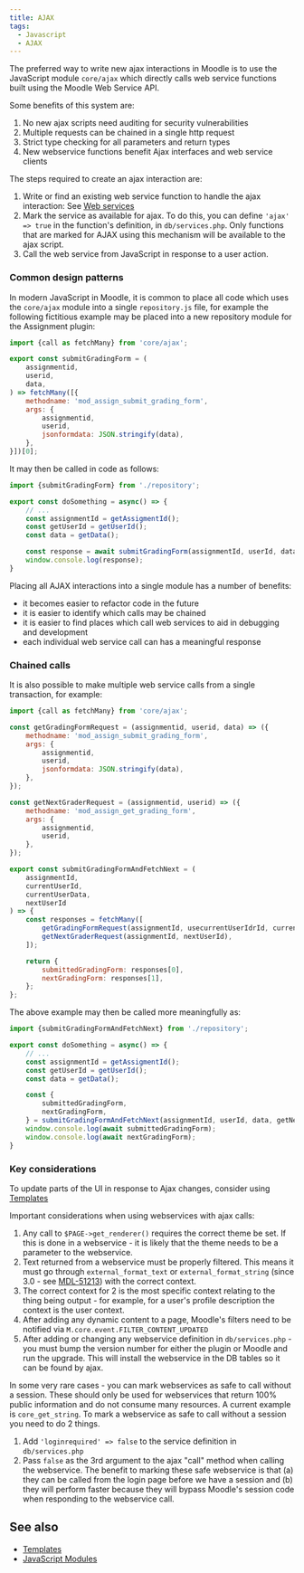 ```yaml
---
title: AJAX
tags:
  - Javascript
  - AJAX
---
```


The preferred way to write new ajax interactions in Moodle is to use the JavaScript module `core/ajax` which directly calls web service functions built using the Moodle Web Service API.

Some benefits of this system are:

1. No new ajax scripts need auditing for security vulnerabilities
1. Multiple requests can be chained in a single http request
1. Strict type checking for all parameters and return types
1. New webservice functions benefit Ajax interfaces and web service clients

The steps required to create an ajax interaction are:

1. Write or find an existing web service function to handle the ajax interaction: See [Web services](https://docs.moodle.org/dev/_Web_services_)
1. Mark the service as available for ajax. To do this, you can define `'ajax' => true` in the function's definition, in `db/services.php`. Only functions that are marked for AJAX using this mechanism will be available to the ajax script.
1. Call the web service from JavaScript in response to a user action.

### Common design patterns

In modern JavaScript in Moodle, it is common to place all code which uses the `core/ajax` module into a single `repository.js` file, for example the following fictitious example may be placed into a new repository module for the Assignment plugin:

```js title="mod/assign/amd/src/repository.js"
import {call as fetchMany} from 'core/ajax';

export const submitGradingForm = (
    assignmentid,
    userid,
    data,
) => fetchMany([{
    methodname: 'mod_assign_submit_grading_form',
    args: {
        assignmentid,
        userid,
        jsonformdata: JSON.stringify(data),
    },
}])[0];
```

It may then be called in code as follows:

```js title="mod/assign/amd/src/example.js"
import {submitGradingForm} from './repository';

export const doSomething = async() => {
    // ...
    const assignmentId = getAssigmentId();
    const getUserId = getUserId();
    const data = getData();

    const response = await submitGradingForm(assignmentId, userId, data);
    window.console.log(response);
}
```

Placing all AJAX interactions into a single module has a number of benefits:

- it becomes easier to refactor code in the future
- it is easier to identify which calls may be chained
- it is easier to find places which call web services to aid in debugging and development
- each individual web service call can has a meaningful response

### Chained calls

It is also possible to make multiple web service calls from a single transaction, for example:

```js title="mod/assign/amd/src/example.js"
import {call as fetchMany} from 'core/ajax';

const getGradingFormRequest = (assignmentid, userid, data) => ({
    methodname: 'mod_assign_submit_grading_form',
    args: {
        assignmentid,
        userid,
        jsonformdata: JSON.stringify(data),
    },
});

const getNextGraderRequest = (assignmentid, userid) => ({
    methodname: 'mod_assign_get_grading_form',
    args: {
        assignmentid,
        userid,
    },
});

export const submitGradingFormAndFetchNext = (
    assignmentId,
    currentUserId,
    currentUserData,
    nextUserId
) => {
    const responses = fetchMany([
        getGradingFormRequest(assignmentId, usecurrentUserIdrId, currentUserData),
        getNextGraderRequest(assignmentId, nextUserId),
    ]);

    return {
        submittedGradingForm: responses[0],
        nextGradingForm: responses[1],
    };
};
```

The above example may then be called more meaningfully as:

```js title="mod/assign/example.js"
import {submitGradingFormAndFetchNext} from './repository';

export const doSomething = async() => {
    // ...
    const assignmentId = getAssigmentId();
    const getUserId = getUserId();
    const data = getData();

    const {
        submittedGradingForm,
        nextGradingForm,
    } = submitGradingFormAndFetchNext(assignmentId, userId, data, getNextuserId);
    window.console.log(await submittedGradingForm);
    window.console.log(await nextGradingForm);
}
```

### Key considerations

To update parts of the UI in response to Ajax changes, consider using [Templates](https://docs.moodle.org/dev/_Templates_)

Important considerations when using webservices with ajax calls:

1. Any call to `$PAGE->get_renderer()` requires the correct theme be set. If this is done in a webservice - it is likely that the theme needs to be a parameter to the webservice.
1. Text returned from a webservice must be properly filtered. This means it must go through `external_format_text` or `external_format_string` (since 3.0 - see [MDL-51213](https://tracker.moodle.org/browse/MDL-51213)) with the correct context.
1. The correct context for 2 is the most specific context relating to the thing being output - for example, for a user's profile description the context is the user context.
1. After adding any dynamic content to a page, Moodle's filters need to be notified via `M.core.event.FILTER_CONTENT_UPDATED`
1. After adding or changing any webservice definition in `db/services.php` - you must bump the version number for either the plugin or Moodle and run the upgrade. This will install the webservice in the DB tables so it can be found by ajax.

In some very rare cases - you can mark webservices as safe to call without a session. These should only be used for webservices that return 100% public information and do not consume many resources. A current example is `core_get_string`. To mark a webservice as safe to call without a session you need to do 2 things.

1. Add `'loginrequired' => false` to the service definition in `db/services.php`
1. Pass `false` as the 3rd argument to the ajax "call" method when calling the webservice.
The benefit to marking these safe webservice is that (a) they can be called from the login page before we have a session and (b) they will perform faster because they will bypass Moodle's session code when responding to the webservice call.

## See also

- [Templates](../../templates/index.md)
- [JavaScript Modules](../modules.md)
